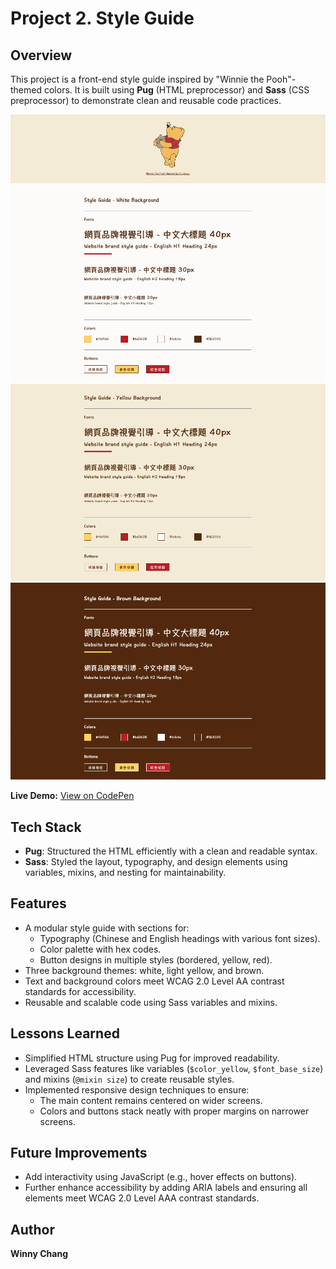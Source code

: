 # **Project 2. Style Guide**

## **Overview**
This project is a front-end style guide inspired by "Winnie the Pooh"-themed colors. It is built using **Pug** (HTML preprocessor) and **Sass** (CSS preprocessor) to demonstrate clean and reusable code practices.

![Project Screenshot1](screenshots/Project2_Screenshot1.png)
![Project Screenshot2](screenshots/Project2_Screenshot2.png)
![Project Screenshot3](screenshots/Project2_Screenshot3.png)

**Live Demo:** [View on CodePen](https://codepen.io/WinnyChang-Yun/pen/gbYeKjb)

## **Tech Stack**
- **Pug**: Structured the HTML efficiently with a clean and readable syntax.
- **Sass**: Styled the layout, typography, and design elements using variables, mixins, and nesting for maintainability.

## **Features**
- A modular style guide with sections for:
  - Typography (Chinese and English headings with various font sizes).
  - Color palette with hex codes.
  - Button designs in multiple styles (bordered, yellow, red).
- Three background themes: white, light yellow, and brown.
- Text and background colors meet WCAG 2.0 Level AA contrast standards for accessibility.
- Reusable and scalable code using Sass variables and mixins.

## **Lessons Learned**
- Simplified HTML structure using Pug for improved readability.
- Leveraged Sass features like variables (`$color_yellow`, `$font_base_size`) and mixins (`@mixin size`) to create reusable styles.
- Implemented responsive design techniques to ensure:
  - The main content remains centered on wider screens.
  - Colors and buttons stack neatly with proper margins on narrower screens.

## **Future Improvements**
- Add interactivity using JavaScript (e.g., hover effects on buttons).
- Further enhance accessibility by adding ARIA labels and ensuring all elements meet WCAG 2.0 Level AAA contrast standards.

## **Author**
**Winny Chang**
